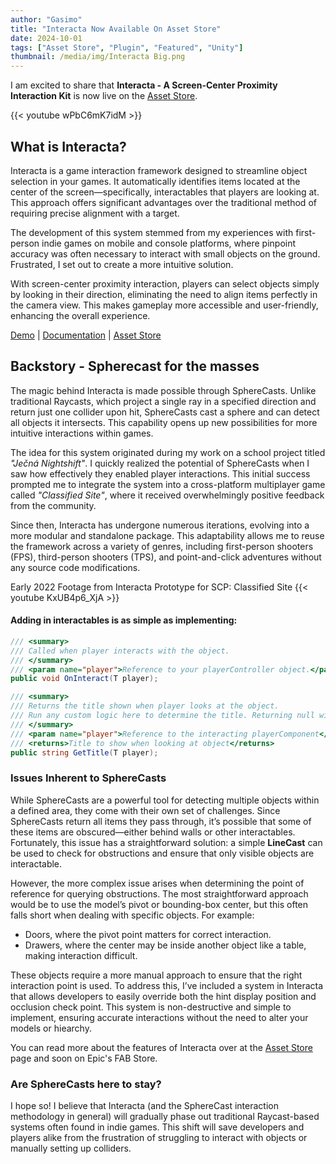 ```yaml
---
author: "Gasimo"
title: "Interacta Now Available On Asset Store"
date: 2024-10-01
tags: ["Asset Store", "Plugin", "Featured", "Unity"]
thumbnail: /media/img/Interacta Big.png
---
```


I am excited to share that **Interacta - A Screen-Center Proximity Interaction Kit** is now live on the [Asset Store](https://assetstore.unity.com/packages/tools/game-toolkits/interacta-a-screen-center-proximity-interaction-kit-273985). 

{{< youtube wPbC6mK7idM >}}

## What is Interacta?

Interacta is a game interaction framework designed to streamline object selection in your games. It automatically identifies items located at the center of the screen—specifically, interactables that players are looking at. This approach offers significant advantages over the traditional method of requiring precise alignment with a target.

The development of this system stemmed from my experiences with first-person indie games on mobile and console platforms, where pinpoint accuracy was often necessary to interact with small objects on the ground. Frustrated, I set out to create a more intuitive solution.


With screen-center proximity interaction, players can select objects simply by looking in their direction, eliminating the need to align items perfectly in the camera view. This makes gameplay more accessible and user-friendly, enhancing the overall experience. 


[Demo](https://github.com/GasimoCodes/Interacta-Public/releases) | [Documentation](https://gasimo.dev/Interacta/) | [Asset Store](https://assetstore.unity.com/packages/slug/273985)


## Backstory - Spherecast for the masses

The magic behind Interacta is made possible through SphereCasts. Unlike traditional Raycasts, which project a single ray in a specified direction and return just one collider upon hit, SphereCasts cast a sphere and can detect all objects it intersects. This capability opens up new possibilities for more intuitive interactions within games.

The idea for this system originated during my work on a school project titled *"Ječná Nightshift"*. I quickly realized the potential of SphereCasts when I saw how effectively they enabled player interactions. This initial success prompted me to integrate the system into a cross-platform multiplayer game called *"Classified Site"*, where it received overwhelmingly positive feedback from the community.

Since then, Interacta has undergone numerous iterations, evolving into a more modular and standalone package. This adaptability allows me to reuse the framework across a variety of genres, including first-person shooters (FPS), third-person shooters (TPS), and point-and-click adventures without any source code modifications.

Early 2022 Footage from Interacta Prototype for SCP: Classified Site
{{< youtube KxUB4p6_XjA >}}


#### Adding in interactables is as simple as implementing:
```csharp
/// <summary>
/// Called when player interacts with the object.
/// </summary>
/// <param name="player">Reference to your playerController object.</param>
public void OnInteract(T player);

/// <summary>
/// Returns the title shown when player looks at the object.
/// Run any custom logic here to determine the title. Returning null will exclude this object from showing up.
/// </summary>
/// <param name="player">Reference to the interacting playerComponent</param>
/// <returns>Title to show when looking at object</returns>
public string GetTitle(T player);
```

### Issues Inherent to SphereCasts
While SphereCasts are a powerful tool for detecting multiple objects within a defined area, they come with their own set of challenges. Since SphereCasts return all items they pass through, it’s possible that some of these items are obscured—either behind walls or other interactables. Fortunately, this issue has a straightforward solution: a simple **LineCast** can be used to check for obstructions and ensure that only visible objects are interactable.

However, the more complex issue arises when determining the point of reference for querying obstructions. The most straightforward approach would be to use the model’s pivot or bounding-box center, but this often falls short when dealing with specific objects. For example:

- Doors, where the pivot point matters for correct interaction.
- Drawers, where the center may be inside another object like a table, making interaction difficult.

These objects require a more manual approach to ensure that the right interaction point is used. To address this, I’ve included a system in Interacta that allows developers to easily override both the hint display position and occlusion check point. This system is non-destructive and simple to implement, ensuring accurate interactions without the need to alter your models or hiearchy.

You can read more about the features of Interacta over at the [Asset Store](https://assetstore.unity.com/packages/slug/273985) page and soon on Epic's FAB Store.


### Are SphereCasts here to stay?

I hope so! I believe that Interacta (and the SphereCast interaction methodology in general) will gradually phase out traditional Raycast-based systems often found in indie games. This shift will save developers and players alike from the frustration of struggling to interact with objects or manually setting up colliders.
